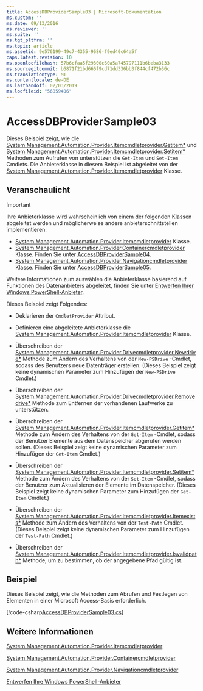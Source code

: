 ```yaml
---
title: AccessDBProviderSample03 | Microsoft-Dokumentation
ms.custom: ''
ms.date: 09/13/2016
ms.reviewer: ''
ms.suite: ''
ms.tgt_pltfrm: ''
ms.topic: article
ms.assetid: 9e576199-49c7-4355-9686-f9ed40c64a5f
caps.latest.revision: 10
ms.openlocfilehash: 57b6cfaa5f29300c60a5a745797111b6beba3133
ms.sourcegitcommit: b6871f21bd666f9cd71dd336bb3f844cf472b56c
ms.translationtype: MT
ms.contentlocale: de-DE
ms.lasthandoff: 02/03/2019
ms.locfileid: "56859406"
---
```

# <a name="accessdbprovidersample03"></a>AccessDBProviderSample03

Dieses Beispiel zeigt, wie die [System.Management.Automation.Provider.Itemcmdletprovider.Getitem*](/dotnet/api/System.Management.Automation.Provider.ItemCmdletProvider.GetItem) und [System.Management.Automation.Provider.Itemcmdletprovider.Setitem*](/dotnet/api/System.Management.Automation.Provider.ItemCmdletProvider.SetItem) Methoden zum Aufrufen von unterstützen die `Get-Item` und `Set-Item` Cmdlets. Die Anbieterklasse in diesem Beispiel ist abgeleitet von der [System.Management.Automation.Provider.Itemcmdletprovider](/dotnet/api/System.Management.Automation.Provider.ItemCmdletProvider) Klasse.

## <a name="demonstrates"></a>Veranschaulicht

> [!IMPORTANT]
> Ihre Anbieterklasse wird wahrscheinlich von einem der folgenden Klassen abgeleitet werden und möglicherweise andere anbieterschnittstellen implementieren:
>
> -   [System.Management.Automation.Provider.Itemcmdletprovider](/dotnet/api/System.Management.Automation.Provider.ItemCmdletProvider) Klasse.
> -   [System.Management.Automation.Provider.Containercmdletprovider](/dotnet/api/System.Management.Automation.Provider.ContainerCmdletProvider) Klasse. Finden Sie unter [AccessDBProviderSample04](./accessdbprovidersample04.md).
> -   [System.Management.Automation.Provider.Navigationcmdletprovider](/dotnet/api/System.Management.Automation.Provider.NavigationCmdletProvider) Klasse. Finden Sie unter [AccessDBProviderSample05](./accessdbprovidersample05.md).
>
> Weitere Informationen zum auswählen die Anbieterklasse basierend auf Funktionen des Datenanbieters abgeleitet, finden Sie unter [Entwerfen Ihrer Windows PowerShell-Anbieter](./provider-types.md).

Dieses Beispiel zeigt Folgendes:

- Deklarieren der `CmdletProvider` Attribut.

- Definieren eine abgeleitete Anbieterklasse die [System.Management.Automation.Provider.Itemcmdletprovider](/dotnet/api/System.Management.Automation.Provider.ItemCmdletProvider) Klasse.

- Überschreiben der [System.Management.Automation.Provider.Drivecmdletprovider.Newdrive*](/dotnet/api/System.Management.Automation.Provider.DriveCmdletProvider.NewDrive) Methode zum Ändern des Verhaltens von der `New-PSDrive` -Cmdlet, sodass des Benutzers neue Datenträger erstellen. (Dieses Beispiel zeigt keine dynamischen Parameter zum Hinzufügen der `New-PSDrive` Cmdlet.)

- Überschreiben der [System.Management.Automation.Provider.Drivecmdletprovider.Removedrive*](/dotnet/api/System.Management.Automation.Provider.DriveCmdletProvider.RemoveDrive) Methode zum Entfernen der vorhandenen Laufwerke zu unterstützen.

- Überschreiben der [System.Management.Automation.Provider.Itemcmdletprovider.Getitem*](/dotnet/api/System.Management.Automation.Provider.ItemCmdletProvider.GetItem) Methode zum Ändern des Verhaltens von der `Get-Item` -Cmdlet, sodass der Benutzer Elemente aus dem Datenspeicher abgerufen werden sollen. (Dieses Beispiel zeigt keine dynamischen Parameter zum Hinzufügen der `Get-Item` Cmdlet.)

- Überschreiben der [System.Management.Automation.Provider.Itemcmdletprovider.Setitem*](/dotnet/api/System.Management.Automation.Provider.ItemCmdletProvider.SetItem) Methode zum Ändern des Verhaltens von der `Set-Item` -Cmdlet, sodass der Benutzer zum Aktualisieren der Elemente im Datenspeicher. (Dieses Beispiel zeigt keine dynamischen Parameter zum Hinzufügen der `Get-Item` Cmdlet.)

- Überschreiben der [System.Management.Automation.Provider.Itemcmdletprovider.Itemexists*](/dotnet/api/System.Management.Automation.Provider.ItemCmdletProvider.ItemExists) Methode zum Ändern des Verhaltens von der `Test-Path` Cmdlet. (Dieses Beispiel zeigt keine dynamischen Parameter zum Hinzufügen der `Test-Path` Cmdlet.)

- Überschreiben der [System.Management.Automation.Provider.Itemcmdletprovider.Isvalidpath*](/dotnet/api/System.Management.Automation.Provider.ItemCmdletProvider.IsValidPath) Methode, um zu bestimmen, ob der angegebene Pfad gültig ist.

## <a name="example"></a>Beispiel

Dieses Beispiel zeigt, wie die Methoden zum Abrufen und Festlegen von Elementen in einer Microsoft Access-Basis erforderlich.

[!code-csharp[AccessDBProviderSample03.cs](../../powershell-sdk-samples/SDK-2.0/csharp/AccessDBProviderSample06/AccessDBProviderSample06.cs#L11-L976 "AccessDBProviderSample03.cs")]

## <a name="see-also"></a>Weitere Informationen

[System.Management.Automation.Provider.Itemcmdletprovider](/dotnet/api/System.Management.Automation.Provider.ItemCmdletProvider)

[System.Management.Automation.Provider.Containercmdletprovider](/dotnet/api/System.Management.Automation.Provider.ContainerCmdletProvider)

[System.Management.Automation.Provider.Navigationcmdletprovider](/dotnet/api/System.Management.Automation.Provider.NavigationCmdletProvider)

[Entwerfen Ihre Windows PowerShell-Anbieter](./provider-types.md)